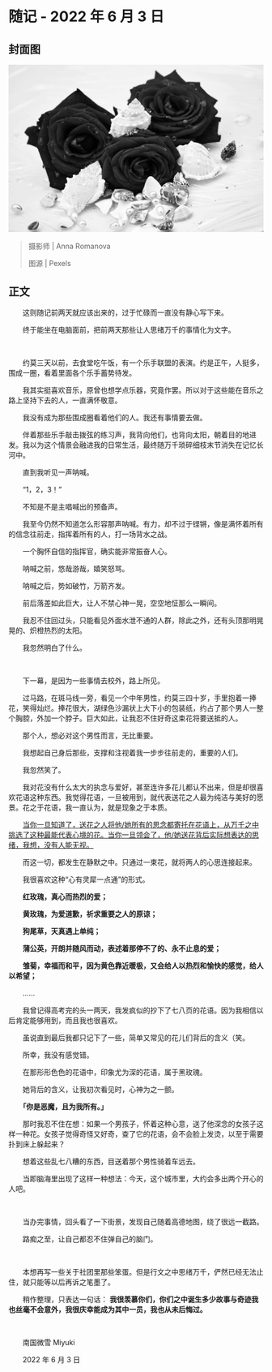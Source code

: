 # 随记 - 2022 年 6 月 3 日

## 封面图

![](https://raw.githubusercontent.com/TinySnow/GithubImageHosting/main/blog/articles/essays/pexels-anna-romanova-11170073.jpg)

> 摄影师 | Anna Romanova
>
> 图源 | Pexels

## 正文

　　这则随记前两天就应该出来的，过于忙碌而一直没有静心写下来。

　　终于能坐在电脑面前，把前两天那些让人思绪万千的事情化为文字。

<br />

　　约莫三天以前，去食堂吃午饭，有一个乐手联盟的表演。约是正午，人挺多，围成一圈，看着里面各个乐手蓄势待发。

　　我其实挺喜欢音乐，原曾也想学点乐器，究竟作罢。所以对于这些能在音乐之路上坚持下去的人，一直满怀敬意。

　　我没有成为那些围成圈看着他们的人。我还有事情要去做。

　　伴着那些乐手敲击拨弦的练习声，我背向他们，也背向太阳，朝着目的地进发。我以为这个情景会融进我的日常生活，最终随万千琐碎细枝末节消失在记忆长河中。

　　直到我听见一声呐喊。

　　“1，2，3！”

　　不知是不是主唱喊出的预备声。

　　我至今仍然不知道怎么形容那声呐喊。有力，却不过于铿锵，像是满怀着所有的信念往前走，指挥着所有的人，打一场背水之战。

　　一个胸怀自信的指挥官，确实能非常振奋人心。

　　呐喊之前，悠哉游哉，嬉笑怒骂。

　　呐喊之后，势如破竹，万箭齐发。

　　前后落差如此巨大，让人不禁心神一晃，空空地怔那么一瞬间。

　　我忍不住回过头，只能看见外面水泄不通的人群，除此之外，还有头顶那明晃晃的、炽橙热烈的太阳。

　　我忽然明白了什么。

<br />

　　下一幕，是因为一些事情去校外，路上所见。

　　过马路，在斑马线一旁，看见一个中年男性，约莫三四十岁，手里抱着一捧花，笑得灿烂。捧花很大，湖绿色沙漏状上大下小的包装纸，约占了那个男人一整个胸腔，外加一个脖子。巨大如此，让我忍不住好奇这束花将要送抵的人。

　　那个人，想必对这个男性而言，无比重要。

　　我想起自己身后那些，支撑和注视着我一步步往前走的，重要的人们。

　　我忽然笑了。

　　我对花没有什么太大的执念与爱好，甚至连许多花儿都认不出来，但是却很喜欢花语这种东西。我觉得花语，一旦被用到，就代表送花之人最为纯洁与美好的愿景。花之于花语，我一直认为，就是现象之于本质。

　　<u>当你一旦知道了，送花之人将他/她所有的思念都寄托在花语上，从万千之中挑选了这种最能代表心境的花。当你一旦领会了，他/她送花背后实际想表达的思绪，我想，没有人能无视。</u>

　　而这一切，都发生在静默之中。只通过一束花，就将两人的心思连接起来。

　　我很喜欢这种“心有灵犀一点通”的形式。

　　**红玫瑰，真心而热烈的爱；**

　　**黄玫瑰，为爱道歉，祈求重要之人的原谅；**

　　**狗尾草，天真遇上单纯；**

　　**蒲公英，开朗并随风而动，表述着那停不了的、永不止息的爱；**

　　**雏菊，幸福而和平，因为黄色靠近暖极，又会给人以热烈和愉快的感觉，给人以希望；**

　　……

　　我曾记得高考完的头一两天，我发疯似的抄下了七八页的花语。因为我相信以后肯定能够用到，而且我也很喜欢。

　　虽说直到最后我都只记下了一些，简单又常见的花儿们背后的含义（笑。

　　所幸，我没有感觉错。

　　在那形形色色的花语中，印象尤为深的花语，属于黑玫瑰。

　　她背后的含义，让我初次看见时，心神为之一颤。

　　**「你是恶魔，且为我所有。」**

　　那时我忍不住在想：如果一个男孩子，怀着这种心意，送了他深念的女孩子这样一种花。女孩子觉得奇怪又好奇，查了它的花语，会不会脸上发烫，以至于需要扑到床上躲起来？

　　想着这些乱七八糟的东西，目送着那个男性骑着车远去。

　　当即脑海里出现了这样一种想法：今天，这个城市里，大约会多出两个开心的人吧。

<br />

　　当办完事情，回头看了一下街景，发现自己随着高德地图，绕了很远一截路。

　　路痴之至，让自己都忍不住弹自己的脑门。

<br />

　　本想再写一些关于社团里那些笨蛋。但是行文之中思绪万千，俨然已经无法止住，就只能等以后再诉之笔墨了。

　　稍作整理，只表达一句话： **我很羡慕你们，你们之中诞生多少故事与奇迹我也丝毫不会意外，我很庆幸能成为其中一员，我也从未后悔过。**

<br />

　　南国微雪 Miyuki

　　2022 年 6 月 3 日